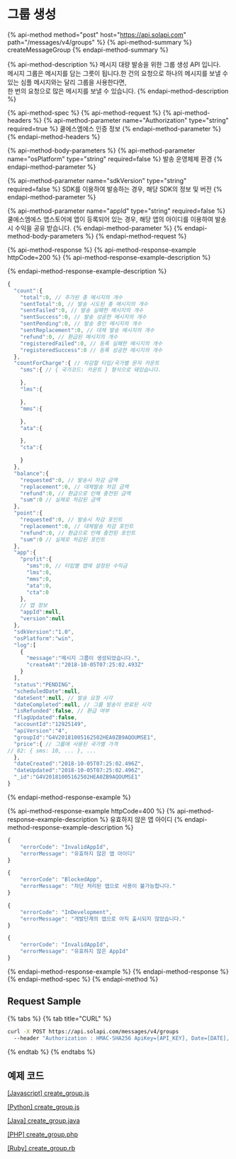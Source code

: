 # 그룹 생성

{% api-method method="post" host="https://api.solapi.com" path="/messages/v4/groups" %}
{% api-method-summary %}
createMessageGroup
{% endapi-method-summary %}

{% api-method-description %}
메시지 대량 발송을 위한 그룹 생성 API 입니다.  
메시지 그룹은 메시지를 담는 그릇이 됩니다.한 건의 요청으로 하나의 메시지를 보낼 수 있는 심플 메시지와는 달리 그룹을 사용한다면,  
한 번의 요청으로 많은 메시지를 보낼 수 있습니다.
{% endapi-method-description %}

{% api-method-spec %}
{% api-method-request %}
{% api-method-headers %}
{% api-method-parameter name="Authorization" type="string" required=true %}
쿨에스엠에스 인증 정보
{% endapi-method-parameter %}
{% endapi-method-headers %}

{% api-method-body-parameters %}
{% api-method-parameter name="osPlatform" type="string" required=false %}
발송 운영체제 환경
{% endapi-method-parameter %}

{% api-method-parameter name="sdkVersion" type="string" required=false %}
SDK를 이용하여 발송하는 경우, 해당 SDK의 정보 및 버전
{% endapi-method-parameter %}

{% api-method-parameter name="appId" type="string" required=false %}
쿨에스엠에스 앱스토어에 앱이 등록되어 있는 경우, 해당 앱의 아이디를 이용하여 발송 시 수익을 공유 받습니다.
{% endapi-method-parameter %}
{% endapi-method-body-parameters %}
{% endapi-method-request %}

{% api-method-response %}
{% api-method-response-example httpCode=200 %}
{% api-method-response-example-description %}

{% endapi-method-response-example-description %}

```javascript
{
  "count":{
    "total":0, // 추가된 총 메시지의 개수
    "sentTotal":0, // 발송 시도된 총 메시지의 개수
    "sentFailed":0, // 발송 실패한 메시지의 개수
    "sentSuccess":0, // 발송 성공한 메시지의 개수
    "sentPending":0, // 발송 중인 메시지의 개수
    "sentReplacement":0, // 대체 발송 메시지의 개수
    "refund":0, // 환급된 메시지의 개수
    "registeredFailed":0, // 등록 실패한 메시지의 개수
    "registeredSuccess":0 // 등록 성공한 메시지의 개수
  },
  "countForCharge":{ // 차감할 타입/국가별 문자 카운트
    "sms":{ // { 국가코드: 카운트 } 형식으로 돼있습니다.

    },
    "lms":{

    },
    "mms":{

    },
    "ata":{

    },
    "cta":{

    }
  },
  "balance":{
    "requested":0, // 발송시 차감 금액
    "replacement":0, // 대체발송 차감 금액
    "refund":0, // 환급으로 인해 충전된 금액
    "sum":0 // 실제로 차감된 금액
  },
  "point":{
    "requested":0, // 발송시 차감 포인트
    "replacement":0, // 대체발송 차감 포인트
    "refund":0, // 환급으로 인해 충전된 포인트
    "sum":0 // 실제로 차감된 포인트
  },
  "app":{
    "profit":{
      "sms":0, // 타입별 앱에 설정된 수익금
      "lms":0,
      "mms":0,
      "ata":0,
      "cta":0
    },
    // 앱 정보
    "appId":null,
    "version":null
  },
  "sdkVersion":"1.0",
  "osPlatform":"win",
  "log":[
    {
      "message":"메시지 그룹이 생성되었습니다.",
      "createAt":"2018-10-05T07:25:02.493Z"
    }
  ],
  "status":"PENDING",
  "scheduledDate":null,
  "dateSent":null, // 발송 요청 시각
  "dateCompleted":null, // 그룹 발송이 완료된 시각
  "isRefunded":false, // 환급 여부
  "flagUpdated":false,
  "accountId":"12925149",
  "apiVersion":"4",
  "groupId":"G4V20181005162502HEA0ZB9AQOUMSE1",
  "price":{ // 그룹에 사용된 국가별 가격
// 82: { sms: 10, ... }, ...
  },
  "dateCreated":"2018-10-05T07:25:02.496Z",
  "dateUpdated":"2018-10-05T07:25:02.496Z",
  "_id":"G4V20181005162502HEA0ZB9AQOUMSE1"
}
```
{% endapi-method-response-example %}

{% api-method-response-example httpCode=400 %}
{% api-method-response-example-description %}
유효하지 않은 앱 아이디
{% endapi-method-response-example-description %}

```javascript
{
    "errorCode": "InvalidAppId",
    "errorMessage": "유효하지 않은 앱 아이디"
}

{
    "errorCode": "BlockedApp",
    "errorMessage": "차단 처리된 앱으로 사용이 불가능합니다."
}

{
    "errorCode": "InDevelopment",
    "errorMessage": "개발단계의 앱으로 아직 출시되지 않았습니다."
}

{
    "errorCode": "InvalidAppId",
    "errorMessage": "유효하지 않은 AppId"
}
```
{% endapi-method-response-example %}
{% endapi-method-response %}
{% endapi-method-spec %}
{% endapi-method %}

## Request Sample

{% tabs %}
{% tab title="CURL" %}
```bash
curl -X POST https://api.solapi.com/messages/v4/groups
  --header "Authorization : HMAC-SHA256 ApiKey=[API_KEY], Date=[DATE], Salt=[UNIQID], Signature= [SIGNATURE]" \
```
{% endtab %}
{% endtabs %}

## 예제 코드

[\[Javascript\] create\_group.js](https://github.com/solapi/examples/blob/master/javascript/create_group.js)

[\[Python\] create\_group.js](https://github.com/solapi/examples/blob/master/python/group/)

[\[Java\] create\_group.java](https://github.com/solapi/examples/tree/master/java)

[\[PHP\] create\_group.php](https://github.com/solapi/examples/blob/master/php/create_group.php)

[\[Ruby\] create\_group.rb](https://github.com/solapi/examples/blob/master/ruby/create_group.rb)

